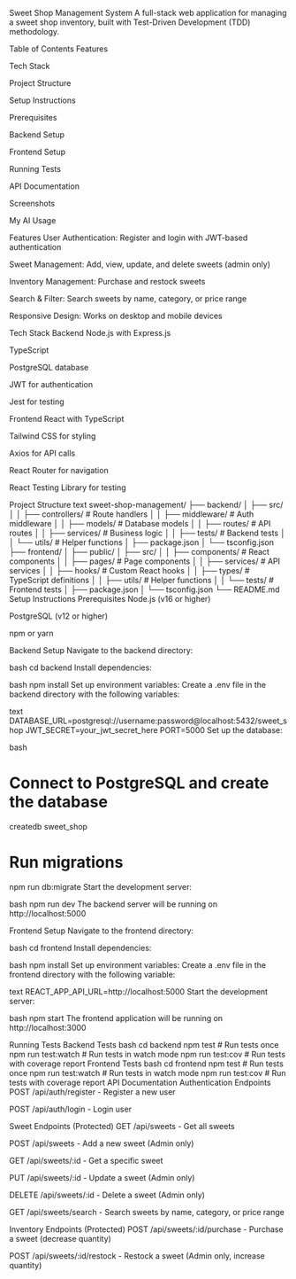 Sweet Shop Management System
A full-stack web application for managing a sweet shop inventory, built with Test-Driven Development (TDD) methodology.

Table of Contents
Features

Tech Stack

Project Structure

Setup Instructions

Prerequisites

Backend Setup

Frontend Setup

Running Tests

API Documentation

Screenshots

My AI Usage

Features
User Authentication: Register and login with JWT-based authentication

Sweet Management: Add, view, update, and delete sweets (admin only)

Inventory Management: Purchase and restock sweets

Search & Filter: Search sweets by name, category, or price range

Responsive Design: Works on desktop and mobile devices

Tech Stack
Backend
Node.js with Express.js

TypeScript

PostgreSQL database

JWT for authentication

Jest for testing

Frontend
React with TypeScript

Tailwind CSS for styling

Axios for API calls

React Router for navigation

React Testing Library for testing

Project Structure
text
sweet-shop-management/
├── backend/
│   ├── src/
│   │   ├── controllers/   # Route handlers
│   │   ├── middleware/    # Auth middleware
│   │   ├── models/       # Database models
│   │   ├── routes/       # API routes
│   │   ├── services/     # Business logic
│   │   ├── tests/        # Backend tests
│   │   └── utils/        # Helper functions
│   ├── package.json
│   └── tsconfig.json
├── frontend/
│   ├── public/
│   ├── src/
│   │   ├── components/   # React components
│   │   ├── pages/       # Page components
│   │   ├── services/    # API services
│   │   ├── hooks/       # Custom React hooks
│   │   ├── types/       # TypeScript definitions
│   │   ├── utils/       # Helper functions
│   │   └── tests/       # Frontend tests
│   ├── package.json
│   └── tsconfig.json
└── README.md
Setup Instructions
Prerequisites
Node.js (v16 or higher)

PostgreSQL (v12 or higher)

npm or yarn

Backend Setup
Navigate to the backend directory:

bash
cd backend
Install dependencies:

bash
npm install
Set up environment variables:
Create a .env file in the backend directory with the following variables:

text
DATABASE_URL=postgresql://username:password@localhost:5432/sweet_shop
JWT_SECRET=your_jwt_secret_here
PORT=5000
Set up the database:

bash
# Connect to PostgreSQL and create the database
createdb sweet_shop

# Run migrations
npm run db:migrate
Start the development server:

bash
npm run dev
The backend server will be running on http://localhost:5000

Frontend Setup
Navigate to the frontend directory:

bash
cd frontend
Install dependencies:

bash
npm install
Set up environment variables:
Create a .env file in the frontend directory with the following variable:

text
REACT_APP_API_URL=http://localhost:5000
Start the development server:

bash
npm start
The frontend application will be running on http://localhost:3000

Running Tests
Backend Tests
bash
cd backend
npm test          # Run tests once
npm run test:watch  # Run tests in watch mode
npm run test:cov   # Run tests with coverage report
Frontend Tests
bash
cd frontend
npm test          # Run tests once
npm run test:watch  # Run tests in watch mode
npm run test:cov   # Run tests with coverage report
API Documentation
Authentication Endpoints
POST /api/auth/register - Register a new user

POST /api/auth/login - Login user

Sweet Endpoints (Protected)
GET /api/sweets - Get all sweets

POST /api/sweets - Add a new sweet (Admin only)

GET /api/sweets/:id - Get a specific sweet

PUT /api/sweets/:id - Update a sweet (Admin only)

DELETE /api/sweets/:id - Delete a sweet (Admin only)

GET /api/sweets/search - Search sweets by name, category, or price range

Inventory Endpoints (Protected)
POST /api/sweets/:id/purchase - Purchase a sweet (decrease quantity)

POST /api/sweets/:id/restock - Restock a sweet (Admin only, increase quantity)
